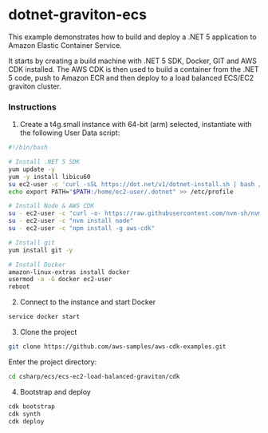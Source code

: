 # dotnet-graviton-ecs

This example demonstrates how to build and deploy a .NET 5 application to Amazon Elastic Container Service.

It starts by creating a build machine with .NET 5 SDK, Docker, GIT and AWS CDK installed. The AWS CDK is then used to build a container from the .NET 5 code, push to Amazon ECR and then deploy to a load balanced ECS/EC2 graviton cluster.



### Instructions

1. Create a t4g.small instance with 64-bit (arm) selected, instantiate with the following User Data script: 


```bash
#!/bin/bash

# Install .NET 5 SDK
yum update -y
yum -y install libicu60
su ec2-user -c 'curl -sSL https://dot.net/v1/dotnet-install.sh | bash /dev/stdin -c 5.0'
echo export PATH="$PATH:/home/ec2-user/.dotnet" >> /etc/profile

# Install Node & AWS CDK
su - ec2-user -c "curl -o- https://raw.githubusercontent.com/nvm-sh/nvm/v0.37.2/install.sh | bash"
su - ec2-user -c "nvm install node"
su - ec2-user -c "npm install -g aws-cdk"

# Install git
yum install git -y

# Install Docker
amazon-linux-extras install docker
usermod -a -G docker ec2-user
reboot
```

2. Connect to the instance and start Docker 

```bash
service docker start
```

3. Clone the project

```bash
git clone https://github.com/aws-samples/aws-cdk-examples.git
```

Enter the project directory:

```bash
cd csharp/ecs/ecs-ec2-load-balanced-graviton/cdk
```

4. Bootstrap and deploy 

```bash
cdk bootstrap
cdk synth
cdk deploy
```